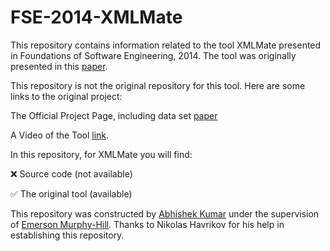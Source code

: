 # FSE-2014-XMLMate

This repository contains information related to the tool XMLMate presented in Foundations of Software Engineering, 2014. The tool was originally presented in this [paper](http://dl.acm.org/citation.cfm?doid=2635868.2661666).

This repository is not the original repository for this tool. Here are some links to the original project:

The Official Project Page, including data set [paper](https://www.st.cs.uni-saarland.de/testing/xmlmate/)

A Video of the Tool [link](https://www.youtube.com/watch?v=-yKom5mbft0).  

In this repository, for XMLMate you will find:

:x: Source code (not available)

:white_check_mark: The original tool (available)

This repository was constructed by [Abhishek Kumar](https://github.com/akumar21) under the supervision of [Emerson Murphy-Hill](https://github.com/CaptainEmerson). Thanks to Nikolas Havrikov for his help in establishing this repository. 
